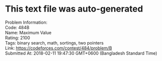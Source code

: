 # This text file was auto-generated  
  
Problem Information:  
Code: 484B  
Name: Maximum Value  
Rating: 2100  
Tags: binary search, math, sortings, two pointers  
Link: https://codeforces.com/contest/484/problem/B  
Submitted At: 2018-02-11 19:47:30 GMT+0600 (Bangladesh Standard Time)  
